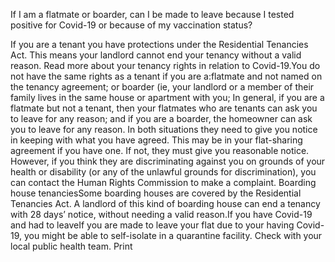 If I am a flatmate or boarder, can I be made to leave because I tested positive for Covid-19 or because of my vaccination status? 

If you are a tenant you have protections under the Residential Tenancies Act. This means your landlord cannot end your tenancy without a valid reason. Read more about your tenancy rights in relation to Covid-19.You do not have the same rights as a tenant if you are a:flatmate and not named on the tenancy agreement; or
boarder (ie, your landlord or a member of their family lives in the same house or apartment with you;
In general, if you are a flatmate but not a tenant, then your flatmates who are tenants can ask you to leave for any reason; and if you are a boarder, the homeowner can ask you to leave for any reason. In both situations they need to give you notice in keeping with what you have agreed. This may be in your flat-sharing agreement if you have one. If not, they must give you reasonable notice. However, if you think they are discriminating against you on grounds of your health or disability (or any of the unlawful grounds for discrimination), you can contact the Human Rights Commission to make a complaint. Boarding house tenanciesSome boarding houses are covered by the Residential Tenancies Act. A landlord of this kind of boarding house can end a tenancy with 28 days’ notice, without needing a valid reason.If you have Covid-19 and had to leaveIf you are made to leave your flat due to your having Covid-19, you might be able to self-isolate in a quarantine facility. Check with your local public health team.  Print 